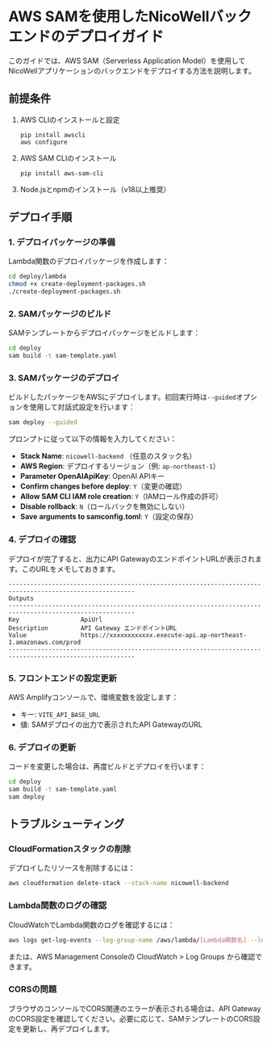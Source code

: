 # AWS SAMを使用したNicoWellバックエンドのデプロイガイド

このガイドでは、AWS SAM（Serverless Application Model）を使用してNicoWellアプリケーションのバックエンドをデプロイする方法を説明します。

## 前提条件

1. AWS CLIのインストールと設定
   ```
   pip install awscli
   aws configure
   ```

2. AWS SAM CLIのインストール
   ```
   pip install aws-sam-cli
   ```

3. Node.jsとnpmのインストール（v18以上推奨）

## デプロイ手順

### 1. デプロイパッケージの準備

Lambda関数のデプロイパッケージを作成します：

```bash
cd deploy/lambda
chmod +x create-deployment-packages.sh
./create-deployment-packages.sh
```

### 2. SAMパッケージのビルド

SAMテンプレートからデプロイパッケージをビルドします：

```bash
cd deploy
sam build -t sam-template.yaml
```

### 3. SAMパッケージのデプロイ

ビルドしたパッケージをAWSにデプロイします。初回実行時は`--guided`オプションを使用して対話式設定を行います：

```bash
sam deploy --guided
```

プロンプトに従って以下の情報を入力してください：

- **Stack Name**: `nicowell-backend` （任意のスタック名）
- **AWS Region**: デプロイするリージョン（例: `ap-northeast-1`）
- **Parameter OpenAIApiKey**: OpenAI APIキー
- **Confirm changes before deploy**: `Y`（変更の確認）
- **Allow SAM CLI IAM role creation**: `Y`（IAMロール作成の許可）
- **Disable rollback**: `N`（ロールバックを無効にしない）
- **Save arguments to samconfig.toml**: `Y`（設定の保存）

### 4. デプロイの確認

デプロイが完了すると、出力にAPI GatewayのエンドポイントURLが表示されます。このURLをメモしておきます。

```
---------------------------------------------------------------------------------------------------------
Outputs
---------------------------------------------------------------------------------------------------------
Key                 ApiUrl
Description         API Gateway エンドポイントURL
Value               https://xxxxxxxxxxxx.execute-api.ap-northeast-1.amazonaws.com/prod
---------------------------------------------------------------------------------------------------------
```

### 5. フロントエンドの設定更新

AWS Amplifyコンソールで、環境変数を設定します：

- キー: `VITE_API_BASE_URL`
- 値: SAMデプロイの出力で表示されたAPI GatewayのURL

### 6. デプロイの更新

コードを変更した場合は、再度ビルドとデプロイを行います：

```bash
cd deploy
sam build -t sam-template.yaml
sam deploy
```

## トラブルシューティング

### CloudFormationスタックの削除

デプロイしたリソースを削除するには：

```bash
aws cloudformation delete-stack --stack-name nicowell-backend
```

### Lambda関数のログの確認

CloudWatchでLambda関数のログを確認するには：

```bash
aws logs get-log-events --log-group-name /aws/lambda/[Lambda関数名] --log-stream-name [ログストリーム名]
```

または、AWS Management Consoleの CloudWatch > Log Groups から確認できます。

### CORSの問題

ブラウザのコンソールでCORS関連のエラーが表示される場合は、API GatewayのCORS設定を確認してください。必要に応じて、SAMテンプレートのCORS設定を更新し、再デプロイします。